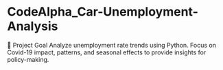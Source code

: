# CodeAlpha_Car-Unemployment-Analysis
📌 Project Goal  Analyze unemployment rate trends using Python. Focus on Covid-19 impact, patterns, and seasonal effects to provide insights for policy-making.
